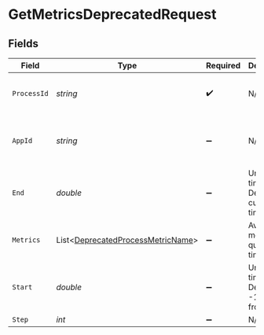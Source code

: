 # GetMetricsDeprecatedRequest


## Fields

| Field                                                                                   | Type                                                                                    | Required                                                                                | Description                                                                             | Example                                                                                 |
| --------------------------------------------------------------------------------------- | --------------------------------------------------------------------------------------- | --------------------------------------------------------------------------------------- | --------------------------------------------------------------------------------------- | --------------------------------------------------------------------------------------- |
| `ProcessId`                                                                             | *string*                                                                                | :heavy_check_mark:                                                                      | N/A                                                                                     | cbfcddd2-0006-43ae-996c-995fff7bed2e                                                    |
| `AppId`                                                                                 | *string*                                                                                | :heavy_minus_sign:                                                                      | N/A                                                                                     | app-af469a92-5b45-4565-b3c4-b79878de67d2                                                |
| `End`                                                                                   | *double*                                                                                | :heavy_minus_sign:                                                                      | Unix timestamp. Default is current time.                                                |                                                                                         |
| `Metrics`                                                                               | List<[DeprecatedProcessMetricName](../../Models/Shared/DeprecatedProcessMetricName.md)> | :heavy_minus_sign:                                                                      | Available metrics to query over time.                                                   |                                                                                         |
| `Start`                                                                                 | *double*                                                                                | :heavy_minus_sign:                                                                      | Unix timestamp. Default is -1 hour from `end`.                                          |                                                                                         |
| `Step`                                                                                  | *int*                                                                                   | :heavy_minus_sign:                                                                      | N/A                                                                                     |                                                                                         |